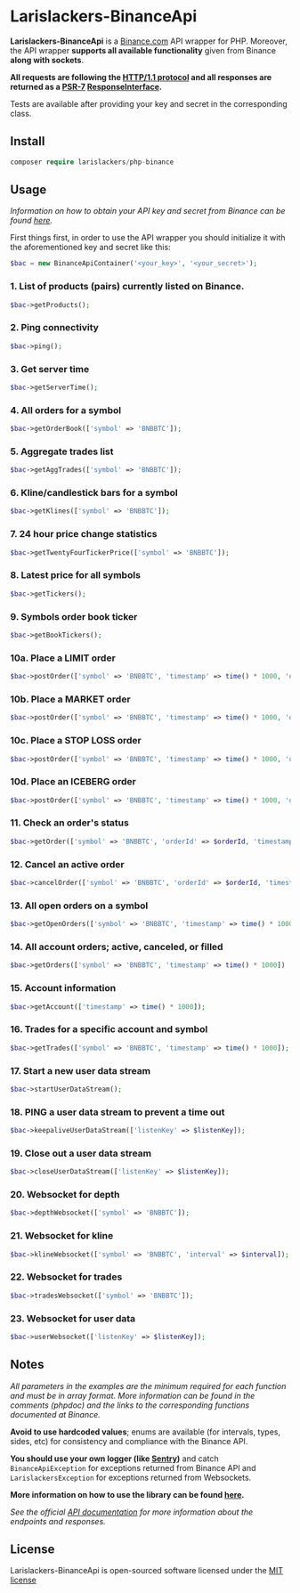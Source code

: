 # Larislackers-BinanceApi

**Larislackers-BinanceApi** is a [Binance.com](https://binance.com) API wrapper for PHP. Moreover, the API wrapper **supports all available functionality** given from Binance **along with sockets**.

**All requests are following the [HTTP/1.1 protocol](https://tools.ietf.org/html/rfc2616) and all responses are returned as a [PSR-7](http://docs.guzzlephp.org/en/stable/psr7.html) [ResponseInterface](http://www.php-fig.org/psr/psr-7/).**

Tests are available after providing your key and secret in the corresponding class.

## Install

```php
composer require larislackers/php-binance
```

## Usage

_Information on how to obtain your API key and secret from Binance can be found [here](https://support.binance.com/hc/en-us/articles/115000840592-Binance-API-Beta)._

First things first, in order to use the API wrapper you should initialize it with the aforementioned key and secret like this:  

```php
$bac = new BinanceApiContainer('<your_key>', '<your_secret>');
```

### 1. List of products (pairs) currently listed on Binance.
```php
$bac->getProducts();
```

### 2. Ping connectivity
```php
$bac->ping();
```

### 3. Get server time
```php
$bac->getServerTime();
```

### 4. All orders for a symbol
```php
$bac->getOrderBook(['symbol' => 'BNBBTC']);
```

### 5. Aggregate trades list
```php
$bac->getAggTrades(['symbol' => 'BNBBTC']);
```

### 6. Kline/candlestick bars for a symbol
```php
$bac->getKlines(['symbol' => 'BNBBTC']);
```

### 7. 24 hour price change statistics
```php
$bac->getTwentyFourTickerPrice(['symbol' => 'BNBBTC']);
```

### 8. Latest price for all symbols
```php
$bac->getTickers();
```

### 9. Symbols order book ticker
```php
$bac->getBookTickers();
```

### 10a. Place a LIMIT order
```php
$bac->postOrder(['symbol' => 'BNBBTC', 'timestamp' => time() * 1000, 'quantity' => $quantity, 'price' => $price, 'timeInForce' => BinanceApi::TIME_IN_FORCE_GOOD_TILL_CANCELLED]);
```

### 10b. Place a MARKET order
```php
$bac->postOrder(['symbol' => 'BNBBTC', 'timestamp' => time() * 1000, 'quantity' => $quantity, 'timeInForce' => $timeInForce]);
```

### 10c. Place a STOP LOSS order
```php
$bac->postOrder(['symbol' => 'BNBBTC', 'timestamp' => time() * 1000, 'quantity' => $quantity, 'price' => $price, 'stopPrice' => $stopPrice, 'timeInForce' => $timeInForce]);
```

### 10d. Place an ICEBERG order
```php
$bac->postOrder(['symbol' => 'BNBBTC', 'timestamp' => time() * 1000, 'quantity' => $quantity, 'price' => $price, 'icebergQty' => $icebergQty, 'timeInForce' => $timeInForce]);
```

### 11. Check an order's status
```php
$bac->getOrder(['symbol' => 'BNBBTC', 'orderId' => $orderId, 'timestamp' => time() * 1000]);
```

### 12. Cancel an active order
```php
$bac->cancelOrder(['symbol' => 'BNBBTC', 'orderId' => $orderId, 'timestamp' => time() * 1000]);
```

### 13. All open orders on a symbol
```php
$bac->getOpenOrders(['symbol' => 'BNBBTC', 'timestamp' => time() * 1000]);
```

### 14. All account orders; active, canceled, or filled
```php
$bac->getOrders(['symbol' => 'BNBBTC', 'timestamp' => time() * 1000])
```

### 15. Account information
```php
$bac->getAccount(['timestamp' => time() * 1000]);
```

### 16. Trades for a specific account and symbol
```php
$bac->getTrades(['symbol' => 'BNBBTC', 'timestamp' => time() * 1000]);
```

### 17. Start a new user data stream
```php
$bac->startUserDataStream();
```

### 18. PING a user data stream to prevent a time out
```php
$bac->keepaliveUserDataStream(['listenKey' => $listenKey]);
```

### 19. Close out a user data stream
```php
$bac->closeUserDataStream(['listenKey' => $listenKey]);
```

### 20. Websocket for depth
```php
$bac->depthWebsocket(['symbol' => 'BNBBTC']);
```

### 21. Websocket for kline
```php
$bac->klineWebsocket(['symbol' => 'BNBBTC', 'interval' => $interval]);
```

### 22. Websocket for trades
```php
$bac->tradesWebsocket(['symbol' => 'BNBBTC']);
```

### 23. Websocket for user data
```php
$bac->userWebsocket(['listenKey' => $listenKey]);
```


## Notes

_All parameters in the examples are the minimum required for each function and must be in array format. More information can be found in the comments (phpdoc) and the links to the corresponding functions documented at Binance._

**Avoid to use hardcoded values**; enums are available (for intervals, types, sides, etc) for consistency and compliance with the Binance API.

**You should use your own logger (like [Sentry](https://sentry.io/welcome/))** and catch `BinanceApiException` for exceptions returned from Binance API and `LarislackersException` for exceptions returned from Websockets.

**More information on how to use the library can be found [here](https://larislackers.github.io/php-binance/).**

*See the official [API documentation](https://www.binance.com/restapipub.html) for more information about the endpoints and responses.*

## License

Larislackers-BinanceApi is open-sourced software licensed under the [MIT license](http://opensource.org/licenses/MIT)
